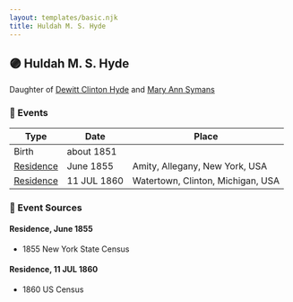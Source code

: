 ```yaml
---
layout: templates/basic.njk
title: Huldah M. S. Hyde
---
```

## 🟣 Huldah M. S. Hyde

Daughter of [Dewitt Clinton Hyde](/people/4/47530864) and [Mary Ann Symans](/people/4/4704808)

### 📆 Events

Type | Date | Place
------ | ------ | ------
Birth | about 1851 |
[Residence](#event-52e7683e-ad53-4dd8-97a0-b04518b473d3) | June 1855 | Amity, Allegany, New York, USA
[Residence](#event-f61504a5-808c-4b1f-8919-ac138008113c) | 11 JUL 1860 | Watertown, Clinton, Michigan, USA

### 📰 Event Sources

#### <a id="event-52e7683e-ad53-4dd8-97a0-b04518b473d3"></a> Residence, June 1855
* 1855 New York State Census

#### <a id="event-f61504a5-808c-4b1f-8919-ac138008113c"></a> Residence, 11 JUL 1860
* 1860 US Census
